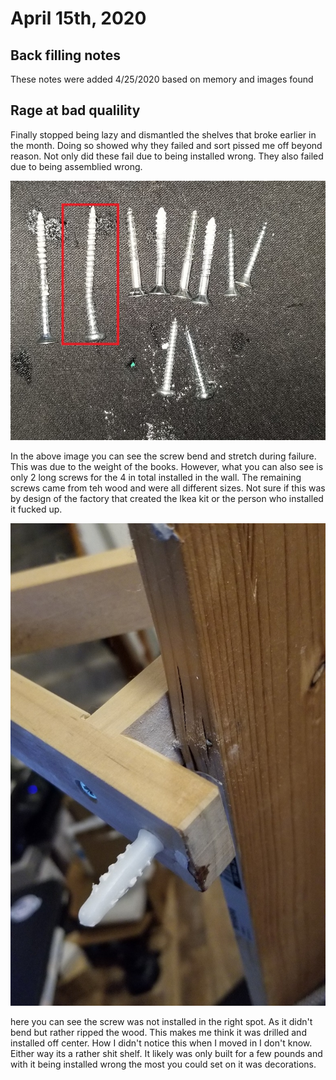 # April 15th, 2020

## Back filling notes

These notes were added 4/25/2020 based on memory and images found


## Rage at bad qualility

Finally stopped being lazy and dismantled the shelves that broke earlier in the month. Doing so showed why they failed and sort pissed me off beyond reason. Not only did these fail due to being installed wrong. They also failed due to being assemblied wrong.

![failed screws](images/2020-04-15_11.19.36.jpg)

In the above image you can see the screw bend and stretch during failure. This was due to the weight of the books. However, what you can also see is only 2 long screws for the 4 in total installed in the wall. The remaining screws came from teh wood and were all different sizes. Not sure if this was by design of the factory that created the Ikea kit or the person who installed it fucked up.

![Failed install of scews](images/2020-04-15_11.16.04.jpg)

here you can see the screw was not installed in the right spot. As it didn't bend but rather ripped the wood. This makes me think it was drilled and installed off center. How I didn't notice this when I moved in I don't know. Either way its a rather shit shelf. It likely was only built for a few pounds and with it being installed wrong the most you could set on it was decorations.